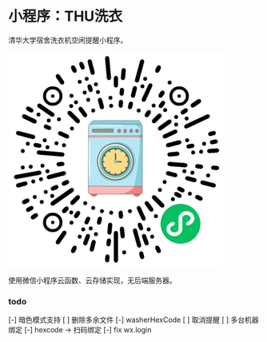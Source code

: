 # 小程序：THU洗衣

清华大学宿舍洗衣机空闲提醒小程序。

![wxcode](https://github.com/zrt/thu-wash-notify/blob/master/wxcode.png)

使用微信小程序云函数、云存储实现，无后端服务器。

### todo
[-] 暗色模式支持
[ ] 删除多余文件
[-] washerHexCode
[ ] 取消提醒
[ ] 多台机器绑定
[-] hexcode -> 扫码绑定
[-] fix wx.login


